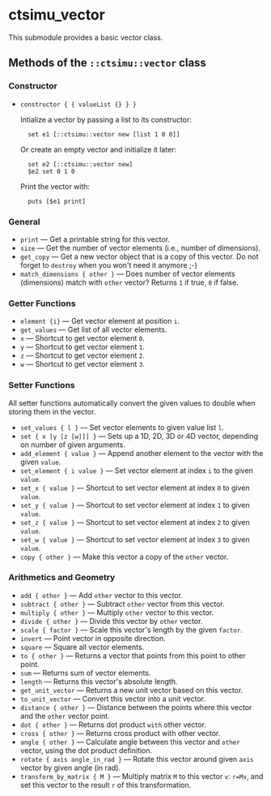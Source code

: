 # ctsimu_vector
This submodule provides a basic vector class.

## Methods of the `::ctsimu::vector` class

### Constructor

* `constructor { { valueList {} } }`

    Intialize a vector by passing a list to its constructor:

        set e1 [::ctsimu::vector new [list 1 0 0]]

    Or create an empty vector and initialize it later:

        set e2 [::ctsimu::vector new]
        $e2 set 0 1 0

    Print the vector with:

        puts [$e1 print]

### General

* `print` — Get a printable string for this vector.
* `size` — Get the number of vector elements (i.e., number of dimensions).
* `get_copy` — Get a new vector object that is a copy of this vector. Do not forget to `destroy` when you won't need it anymore ;-)
* `match_dimensions { other }` — Does number of vector elements (dimensions) match with `other` vector? Returns `1` if true, `0` if false.

### Getter Functions

* `element {i}` — Get vector element at position `i`.
* `get_values` — Get list of all vector elements.
* `x` — Shortcut to get vector element `0`.
* `y` — Shortcut to get vector element `1`.
* `z` — Shortcut to get vector element `2`.
* `w` — Shortcut to get vector element `3`.

### Setter Functions

All setter functions automatically convert the given values to double when storing them in the vector.

* `set_values { l }` — Set vector elements to given value list `l`.
* `set { x [y [z [w]]] }` — Sets up a 1D, 2D, 3D or 4D vector, depending on number of given arguments.
* `add_element { value }` — Append another element to the vector with the given `value`.
* `set_element { i value }` — Set vector element at index `i` to the given `value`.
* `set_x { value }` — Shortcut to set vector element at index `0` to given `value`.
* `set_y { value }` — Shortcut to set vector element at index `1` to given `value`.
* `set_z { value }` — Shortcut to set vector element at index `2` to given `value`.
* `set_w { value }` — Shortcut to set vector element at index `3` to given `value`.
* `copy { other }` — Make this vector a copy of the `other` vector.

### Arithmetics and Geometry

* `add { other }` — Add `other` vector to this vector.
* `subtract { other }` — Subtract `other` vector from this vector.
* `multiply { other }` — Multiply `other` vector to this vector.
* `divide { other }` — Divide this vector by `other` vector.
* `scale { factor }` — Scale this vector's length by the given `factor`.
* `invert` — Point vector in opposite direction.
* `square` — Square all vector elements.
* `to { other }` — Returns a vector that points from this point to other point.
* `sum` — Returns sum of vector elements.
* `length` — Returns this vector's absolute length.
* `get_unit_vector` — Returns a new unit vector based on this vector.
* `to_unit_vector` — Convert this vector into a unit vector.
* `distance { other }` — Distance between the points where this vector and the `other` vector point.
* `dot { other }` — Returns dot product `with` other vector.
* `cross { other }` — Returns cross product with other vector.
* `angle { other }` — Calculate angle between this vector and `other` vector, using the dot product definition.
* `rotate { axis angle_in_rad }` — Rotate this vector around given `axis` vector by given angle (in rad).
* `transform_by_matrix { M }` — Multiply matrix `M` to this vector `v`: `r=Mv`, and set this vector to the result `r` of this transformation.